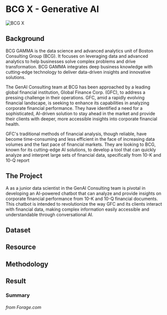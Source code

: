# **BCG X - Generative AI**

![BCG X](https://mma.prnewswire.com/media/1959457/BCG_X.jpg?p=publish)

## Background

BCG GAMMA is the data science and advanced analytics unit of Boston Consulting Group (BCG). It focuses on leveraging data and advanced analytics to help businesses solve complex problems and drive transformation. BCG GAMMA integrates deep business knowledge with cutting-edge technology to deliver data-driven insights and innovative solutions.

The GenAI Consulting team at BCG has been approached by a leading global financial institution, Global Finance Corp. (GFC), to address a pressing challenge in their operations. GFC, amid a rapidly evolving financial landscape, is seeking to enhance its capabilities in analyzing corporate financial performance. They have identified a need for a sophisticated, AI-driven solution to stay ahead in the market and provide their clients with deeper, more accessible insights into corporate financial health.

GFC's traditional methods of financial analysis, though reliable, have become time-consuming and less efficient in the face of increasing data volumes and the fast pace of financial markets. They are looking to BCG, known for its cutting-edge AI solutions, to develop a tool that can quickly analyze and interpret large sets of financial data, specifically from 10-K and 10-Q report

## The Project

A as a junior data scientist in the GenAI Consulting team is pivotal in developing an AI-powered chatbot that can analyze and provide insights on corporate financial performance from 10-K and 10-Q financial documents. This chatbot is intended to revolutionize the way GFC and its clients interact with financial data, making complex information easily accessible and understandable through conversational AI.

## Dataset

## Resource

## Methodology

## Result


### Summary

###### from Forage.com
